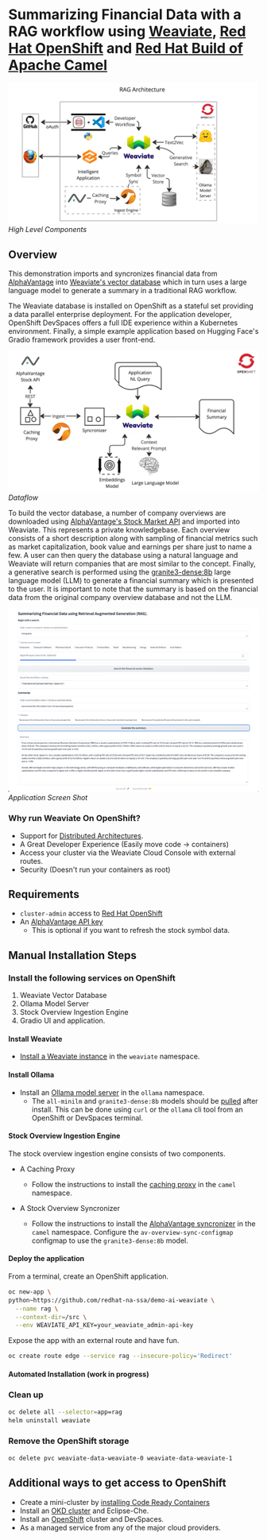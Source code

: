 # Summarizing Financial Data with a RAG workflow using [Weaviate](https://weaviate.io/), [Red Hat OpenShift](https://developers.redhat.com/developer-sandbox) and [Red Hat Build of Apache Camel](https://developers.redhat.com/products/redhat-build-of-apache-camel/overview)

![rag-demo](images/retrieval-augmented-generation.jpg "retrieval augmented generative search")
*High Level Components*

## Overview

This demonstration imports and syncronizes financial data from [AlphaVantage](https://www.alphavantage.co)
into [Weaviate's vector database](https://weaviate.io) which in turn uses a large language model to generate a summary
in a traditional RAG workflow.

The Weaviate database is installed on OpenShift as a stateful set providing
a data parallel enterprise deployment. For the application developer, OpenShift DevSpaces offers a full IDE experience
within a Kubernetes environment. Finally, a simple example application based on Hugging Face's Gradio framework provides a user front-end.

![dataflow](images/dataflow.jpg "Dataflow")
*Dataflow*

To build the vector database, a number of company overviews are downloaded using
[AlphaVantage's Stock Market API](https://www.alphavantage.co/query?function=OVERVIEW&symbol=IBM&apikey=demo)
and imported into Weaviate. This represents a private knowledgebase. Each overview
consists of a short description along with sampling of financial metrics such as market
capitalization, book value and earnings per share just to name a few. A user can then query
the database using a natural language and Weaviate will return companies that are most
similar to the concept. Finally, a generative search is performed using the
[granite3-dense:8b](https://ollama.com/library/granite3-dense:8b) large language model (LLM) to generate a
financial summary which is presented to the user. It is important to note that the summary is
based on the financial data from the original company overview database and not the LLM.  

![financial-rag](images/finance-rag.png "Financial summary using RAG")
*Application Screen Shot*

### Why run Weaviate On OpenShift?

- Support for [Distributed Architectures](https://weaviate.io/developers/weaviate/concepts/replication-architecture).
- A Great Developer Experience (Easily move code -> containers)
- Access your cluster via the Weaviate Cloud Console with external routes.
- Security (Doesn't run your containers as root)

## Requirements

- `cluster-admin` access to [Red Hat OpenShift](https://developers.redhat.com/developer-sandbox)
- An [AlphaVantage API key](https://www.alphavantage.co/support/#api-key)
  - This is optional if you want to refresh the stock symbol data.

## Manual Installation Steps

### Install the following services on OpenShift

1. Weaviate Vector Database
2. Ollama Model Server
3. Stock Overview Ingestion Engine
4. Gradio UI and application.

#### Install Weaviate

- [Install a Weaviate instance](install-weaviate.md) in the `weaviate` namespace.

#### Install Ollama

- Install an [Ollama model server](https://github.com/redhat-na-ssa/demo-ollama) in the `ollama` namespace.
  - The `all-minilm` and `granite3-dense:8b` models should be [pulled](https://github.com/ollama/ollama/blob/main/docs/api.md#pull-a-model) after install. This can be done using `curl` or the `ollama` cli tool from an OpenShift or DevSpaces terminal.

#### Stock Overview Ingestion Engine

The stock overview ingestion engine consists of two components.

- A Caching Proxy
  - Follow the instructions to install the [caching proxy](https://github.com/joshdreagan/av-caching-proxy.git) in
the `camel` namespace.

- A Stock Overview Syncronizer
  - Follow the instructions to install the [AlphaVantage syncronizer](https://github.com/joshdreagan/av-overview-sync.git) in
the `camel` namespace. Configure the `av-overview-sync-configmap` configmap to use the `granite3-dense:8b` model.

#### Deploy the application

From a terminal, create an OpenShift application.

```sh
oc new-app \
python~https://github.com/redhat-na-ssa/demo-ai-weaviate \
  --name rag \
  --context-dir=/src \
  --env WEAVIATE_API_KEY=your_weaviate_admin-api-key
```

Expose the app with an external route and have fun.

```sh
oc create route edge --service rag --insecure-policy='Redirect'
```

#### Automated Installation (work in progress)

### Clean up

```sh
oc delete all --selector=app=rag
helm uninstall weaviate
```

### Remove the OpenShift storage

```sh
oc delete pvc weaviate-data-weaviate-0 weaviate-data-weaviate-1
```

## Additional ways to get access to OpenShift

- Create a mini-cluster by [installing Code Ready Containers](https://www.okd.io/crc/)
- Install an [OKD cluster](https://www.okd.io/installation/) and Eclipse-Che.
- Install an [OpenShift](https://www.redhat.com/en/technologies/cloud-computing/openshift) cluster and DevSpaces.
- As a managed service from any of the major cloud providers.

